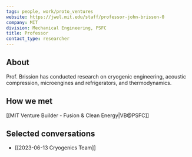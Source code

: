```yaml
---
tags: people, work/proto_ventures
website: https://jwel.mit.edu/staff/professor-john-brisson-0
company: MIT
division: Mechanical Engineering, PSFC
title: Professor
contact_type: researcher
---
```

## About
Prof. Brission has conducted research on cryogenic engineering, acoustic compression, microengines and refrigerators, and thermodynamics. 
## How we met
[[MIT Venture Builder - Fusion & Clean Energy|VB@PSFC]]
## Selected conversations
- [[2023-06-13 Cryogenics Team]]